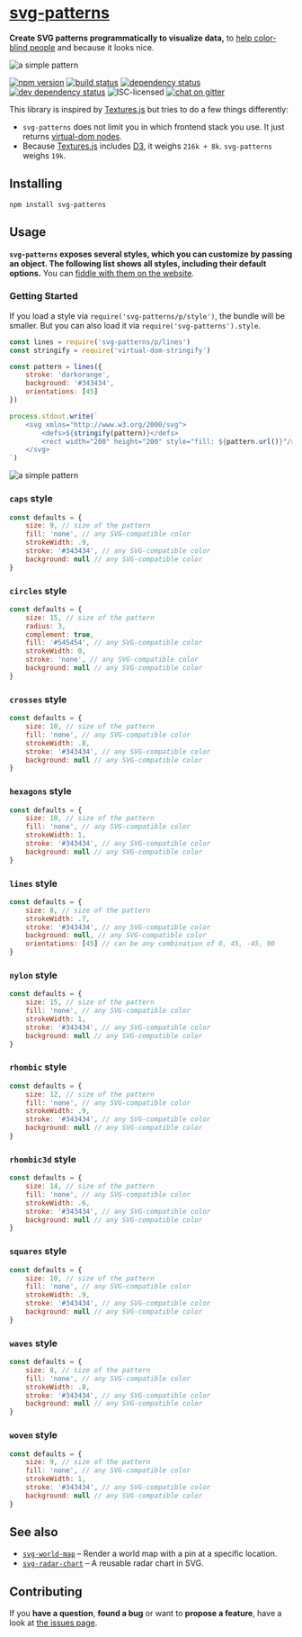 # [svg-patterns](http://jannisr.de/svg-patterns/)

**Create SVG patterns programmatically to visualize data,** to [help color-blind people](http://betweentwobrackets.com/data-graphics-and-colour-vision/) and because it looks nice.

![a simple pattern](https://cdn.rawgit.com/derhuerst/svg-patterns/master/examples/kitchen-sink.svg)

[![npm version](https://img.shields.io/npm/v/svg-patterns.svg)](https://www.npmjs.com/package/svg-patterns)
[![build status](https://img.shields.io/travis/derhuerst/svg-patterns.svg)](https://travis-ci.org/derhuerst/svg-patterns)
[![dependency status](https://img.shields.io/david/derhuerst/svg-patterns.svg)](https://david-dm.org/derhuerst/svg-patterns)
[![dev dependency status](https://img.shields.io/david/dev/derhuerst/svg-patterns.svg)](https://david-dm.org/derhuerst/svg-patterns#info=devDependencies)
![ISC-licensed](https://img.shields.io/github/license/derhuerst/svg-patterns.svg)
[![chat on gitter](https://badges.gitter.im/derhuerst.svg)](https://gitter.im/derhuerst)

This library is inspired by [Textures.js](http://riccardoscalco.github.io/textures/) but tries to do a few things differently:

- `svg-patterns` does not limit you in which frontend stack you use. It just returns [virtual-dom nodes](https://github.com/Matt-Esch/virtual-dom#dom-model).
- Because [Textures.js](http://riccardoscalco.github.io/textures/) includes [D3](https://d3js.org/), it weighs `216k + 8k`. `svg-patterns` weighs `19k`.


## Installing

```shell
npm install svg-patterns
```


## Usage

**`svg-patterns` exposes several styles, which you can customize by passing an object. The following list shows all styles, including their default options.** You can [fiddle with them on the website](http://jannisr.de/svg-patterns/).

### Getting Started

If you load a style via `require('svg-patterns/p/style')`, the bundle will be smaller. But you can also load it via `require('svg-patterns').style`.

```js
const lines = require('svg-patterns/p/lines')
const stringify = require('virtual-dom-stringify')

const pattern = lines({
	stroke: 'darkorange',
	background: '#343434',
	orientations: [45]
})

process.stdout.write(`
	<svg xmlns="http://www.w3.org/2000/svg">
		<defs>${stringify(pattern)}</defs>
		<rect width="200" height="200" style="fill: ${pattern.url()}"/>
	</svg>
`)
```

![a simple pattern](https://cdn.rawgit.com/derhuerst/svg-patterns/master/examples/simple.svg)

### `caps` style

```js
const defaults = {
	size: 9, // size of the pattern
	fill: 'none', // any SVG-compatible color
	strokeWidth: .9,
	stroke: '#343434', // any SVG-compatible color
	background: null // any SVG-compatible color
}
```

### `circles` style

```js
const defaults = {
	size: 15, // size of the pattern
	radius: 3,
	complement: true,
	fill: '#545454', // any SVG-compatible color
	strokeWidth: 0,
	stroke: 'none', // any SVG-compatible color
	background: null // any SVG-compatible color
}
```

### `crosses` style

```js
const defaults = {
	size: 10, // size of the pattern
	fill: 'none', // any SVG-compatible color
	strokeWidth: .8,
	stroke: '#343434', // any SVG-compatible color
	background: null // any SVG-compatible color
}
```

### `hexagons` style

```js
const defaults = {
	size: 10, // size of the pattern
	fill: 'none', // any SVG-compatible color
	strokeWidth: 1,
	stroke: '#343434', // any SVG-compatible color
	background: null // any SVG-compatible color
}
```

### `lines` style

```js
const defaults = {
	size: 8, // size of the pattern
	strokeWidth: .7,
	stroke: '#343434', // any SVG-compatible color
	background: null, // any SVG-compatible color
	orientations: [45] // can be any combination of 0, 45, -45, 90
}
```

### `nylon` style

```js
const defaults = {
	size: 15, // size of the pattern
	fill: 'none', // any SVG-compatible color
	strokeWidth: 1,
	stroke: '#343434', // any SVG-compatible color
	background: null // any SVG-compatible color
}
```

### `rhombic` style

```js
const defaults = {
	size: 12, // size of the pattern
	fill: 'none', // any SVG-compatible color
	strokeWidth: .9,
	stroke: '#343434', // any SVG-compatible color
	background: null // any SVG-compatible color
}
```

### `rhombic3d` style

```js
const defaults = {
	size: 14, // size of the pattern
	fill: 'none', // any SVG-compatible color
	strokeWidth: .6,
	stroke: '#343434', // any SVG-compatible color
	background: null // any SVG-compatible color
}
```

### `squares` style

```js
const defaults = {
	size: 10, // size of the pattern
	fill: 'none', // any SVG-compatible color
	strokeWidth: .9,
	stroke: '#343434', // any SVG-compatible color
	background: null // any SVG-compatible color
}
```

### `waves` style

```js
const defaults = {
	size: 8, // size of the pattern
	fill: 'none', // any SVG-compatible color
	strokeWidth: .8,
	stroke: '#343434', // any SVG-compatible color
	background: null // any SVG-compatible color
}
```

### `woven` style

```js
const defaults = {
	size: 9, // size of the pattern
	fill: 'none', // any SVG-compatible color
	strokeWidth: 1,
	stroke: '#343434', // any SVG-compatible color
	background: null // any SVG-compatible color
}
```


## See also

- [`svg-world-map`](https://github.com/derhuerst/svg-world-map) – Render a world map with a pin at a specific location.
- [`svg-radar-chart`](https://github.com/derhuerst/svg-radar-chart) – A reusable radar chart in SVG.


## Contributing

If you **have a question**, **found a bug** or want to **propose a feature**, have a look at [the issues page](https://github.com/derhuerst/svg-patterns/issues).
